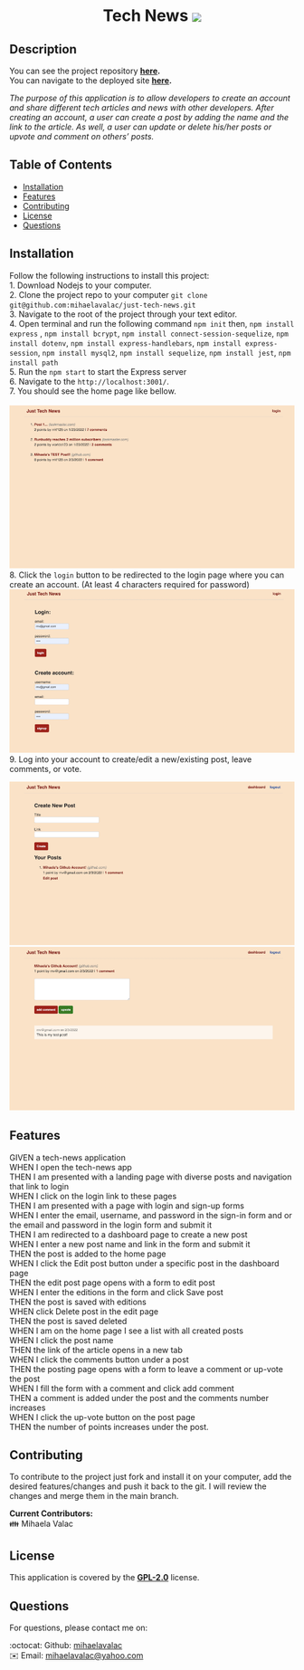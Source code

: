 <h1 align="center"> Tech News <img align="center" src="https://img.shields.io/badge/license-GPL 2.0-blue"></h1>

## Description

  You can see the project repository <b>[here](https://github.com/mihaelavalac/just-tech-news).</b>  <br>
  You can navigate to the deployed site <b>[here](https://tech-news-mv.herokuapp.com/).</b>

  <p><i>The purpose of this application is to allow developers to create an account and share different tech articles and news with other developers. After creating an account, a user can create a post by adding the name and the link to the article. As well, a user can update or delete his/her posts or upvote and comment on others’ posts.</i><p>

## Table of Contents

- [Installation](#installation)
- [Features](#features)
- [Contributing](#contributing)
- [License](#license)
- [Questions](#questions)

## Installation

Follow the following instructions to install this project: <br> 1. Download Nodejs to your computer. <br> 2. Clone the project repo to your computer `git clone git@github.com:mihaelavalac/just-tech-news.git` <br> 3. Navigate to the root of the project through your text editor. <br> 4. Open terminal and run the following command `npm init` then, `npm install express` , `npm install bcrypt`, `npm install connect-session-sequelize`, `npm install dotenv`,  `npm install express-handlebars`,  `npm install express-session`,  `npm install mysql2`,  `npm install sequelize`,  `npm install jest`, `npm install path` <br> 5. Run the `npm start` to start the Express server <br> 6. Navigate to the `http://localhost:3001/`. <br> 7. You should see the home page like bellow. <br><br> ![image](./public/img/home.png)<br> 8. Click the `login` button to be redirected to the login page where you can create an account. (At least 4 characters required for password) <br> ![image](./public/img/login.png) <br> 9. Log into your account to create/edit a new/existing post, leave comments, or vote.

![image](./public/img/create-post.png) 
<br>
![image](./public/img/update-post.png)

## Features
GIVEN a tech-news application <br>
WHEN I open the tech-news app <br>
THEN I am presented with a landing page with diverse posts and navigation that link to login <br>
WHEN I click on the login link to these pages <br>
THEN I am presented with a page with login and sign-up forms <br>
WHEN I enter the email, username, and password in the sign-in form and or the email and password in the login form and submit it <br>
THEN I am redirected to a dashboard page to create a new post <br>
WHEN I enter a new post name and link in the form and submit it <br>
THEN the post is added to the home page <br>
WHEN I click the Edit post button under a specific post in the dashboard page <br>
THEN the edit post page opens with a form to edit post <br>
WHEN I enter the editions in the form and click Save post <br>
THEN the post is saved with editions <br>
WHEN click Delete post in the edit page <br>
THEN the post is saved deleted <br>
WHEN I am on the home page I see a list with all created posts <br>
WHEN I click the post name <br>
THEN the link of the article opens in a new tab <br>
WHEN I click the comments button under a post <br>
THEN the posting page opens with a form to leave a comment or up-vote the post <br>
WHEN I fill the form with a comment and click add comment <br>
THEN a comment is added under the post and the comments number increases <br>
WHEN I click the up-vote button on the post page <br>
THEN the number of points increases under the post. 


## Contributing

To contribute to the project just fork and install it on your computer, add the desired features/changes and push it back to the git. I will review the changes and merge them in the main branch. <br>

<b>Current Contributors:</b> <br>
👪 Mihaela Valac

## License

This application is covered by the <b>[GPL-2.0](https://opensource.org/licenses/GPL-2.0)</b> license.

## Questions

For questions, please contact me on: <br/>

:octocat: Github: [mihaelavalac](https://github.com/mihaelavalac) <br>
✉️ Email: mihaelavalac@yahoo.com<br/>
